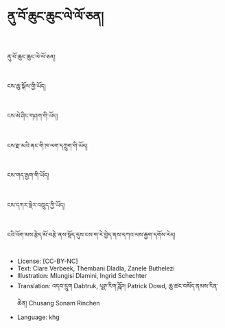 # ནུ་བོ་ཆུང་ཆུང་ལེ་ལོ་ཅན།

##
ནུ་བོ་ཆུང་ཆུང་ལེ་ལོ་ཅན།

##
ངས་ཆུ་སྐོལ་གྱི་ཡོད།

##
ངས་མེ་ཤིང་གཤག་གི་ཡོད།

##
ངས་རྫ་མའི་ནང་གི་ཁ་ལག་དཀྲུག་གི་ཡོད།

##
ངས་གད་རྒྱག་གི་ཡོད།

##
ངས་དཀར་སྡེར་འཁྲུད་ཀྱི་ཡོད།

##
ངའི་འོག་མས་རྩེད་མོ་བརྩེ་ནས་སྡོད་དུས་ངས་ག་རེ་བྱེད་ནས་དཀའ་ལས་རྒྱག་དགོས་རེད།

##
* License: [CC-BY-NC]
* Text: Clare Verbeek, Thembani Dladla, Zanele Buthelezi
* Illustration: Mlungisi Dlamini, Ingrid Schechter
* Translation: འདབ་དྲུག Dabtruk, པཱཊ་རིག་ཌཱོཌ། Patrick Dowd, ཆུ་ཚང་བསོད་ནམས་རིན་ཆེན། Chusang Sonam Rinchen
* Language: khg
